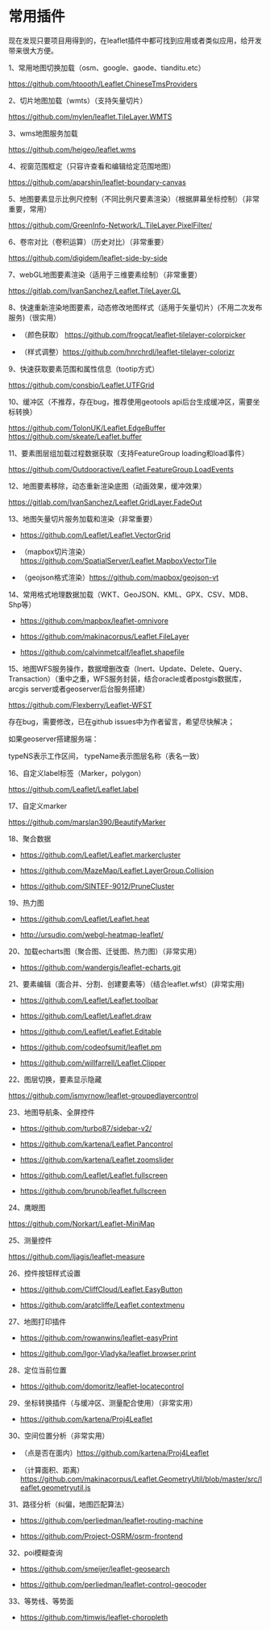 # 常用插件

现在发现只要项目用得到的，在leaflet插件中都可找到应用或者类似应用，给开发带来很大方便。

1、常用地图切换加载（osm、google、gaode、tianditu.etc）

https://github.com/htoooth/Leaflet.ChineseTmsProviders

2、切片地图加载（wmts）（支持矢量切片）

https://github.com/mylen/leaflet.TileLayer.WMTS

3、wms地图服务加载

https://github.com/heigeo/leaflet.wms

4、视窗范围框定（只容许查看和编辑给定范围地图）

https://github.com/aparshin/leaflet-boundary-canvas

5、地图要素显示比例尺控制（不同比例尺要素渲染）（根据屏幕坐标控制）（非常重要，常用）

https://github.com/GreenInfo-Network/L.TileLayer.PixelFilter/

6、卷帘对比（卷积运算）（历史对比）（非常重要）

https://github.com/digidem/leaflet-side-by-side

7、webGL地图要素渲染（适用于三维要素绘制）（非常重要）

https://gitlab.com/IvanSanchez/Leaflet.TileLayer.GL

8、快速重新渲染地图要素，动态修改地图样式（适用于矢量切片）(不用二次发布服务)（很实用）

- （颜色获取） https://github.com/frogcat/leaflet-tilelayer-colorpicker

- （样式调整）https://github.com/hnrchrdl/leaflet-tilelayer-colorizr

9、快速获取要素范围和属性信息（tootip方式）

https://github.com/consbio/Leaflet.UTFGrid

10、缓冲区（不推荐，存在bug，推荐使用geotools api后台生成缓冲区，需要坐标转换）

https://github.com/TolonUK/Leaflet.EdgeBuffer https://github.com/skeate/Leaflet.buffer

11、要素图层组加载过程数据获取（支持FeatureGroup loading和load事件）

https://github.com/Outdooractive/Leaflet.FeatureGroup.LoadEvents

12、地图要素移除，动态重新渲染底图（动画效果，缓冲效果）

https://gitlab.com/IvanSanchez/Leaflet.GridLayer.FadeOut

13、地图矢量切片服务加载和渲染（非常重要）

- https://github.com/Leaflet/Leaflet.VectorGrid

- （mapbox切片渲染）https://github.com/SpatialServer/Leaflet.MapboxVectorTile

- （geojson格式渲染）https://github.com/mapbox/geojson-vt

14、常用格式地理数据加载（WKT、GeoJSON、KML、GPX、CSV、MDB、Shp等）

- https://github.com/mapbox/leaflet-omnivore

- https://github.com/makinacorpus/Leaflet.FileLayer

- https://github.com/calvinmetcalf/leaflet.shapefile

15、地图WFS服务操作，数据增删改查（Inert、Update、Delete、Query、Transaction）（重中之重，WFS服务封装，结合oracle或者postgis数据库，arcgis server或者geoserver后台服务搭建）

https://github.com/Flexberry/Leaflet-WFST

存在bug，需要修改，已在github issues中为作者留言，希望尽快解决；

如果geoserver搭建服务端：

typeNS表示工作区间， typeName表示图层名称（表名一致）

16、自定义label标签（Marker，polygon）

https://github.com/Leaflet/Leaflet.label

17、自定义marker

https://github.com/marslan390/BeautifyMarker

18、聚合数据

- https://github.com/Leaflet/Leaflet.markercluster

- https://github.com/MazeMap/Leaflet.LayerGroup.Collision

- https://github.com/SINTEF-9012/PruneCluster

19、热力图

- https://github.com/Leaflet/Leaflet.heat

- http://ursudio.com/webgl-heatmap-leaflet/

20、加载echarts图（聚合图、迁徙图、热力图）（非常实用）

- https://github.com/wandergis/leaflet-echarts.git

21、要素编辑（面合并、分割、创建要素等）（结合leaflet.wfst）(非常实用)

- https://github.com/Leaflet/Leaflet.toolbar

- https://github.com/Leaflet/Leaflet.draw

- https://github.com/Leaflet/Leaflet.Editable

- https://github.com/codeofsumit/leaflet.pm

- https://github.com/willfarrell/Leaflet.Clipper

22、图层切换，要素显示隐藏

https://github.com/ismyrnow/leaflet-groupedlayercontrol

23、地图导航条、全屏控件

- https://github.com/turbo87/sidebar-v2/

- https://github.com/kartena/Leaflet.Pancontrol

- https://github.com/kartena/Leaflet.zoomslider

- https://github.com/Leaflet/Leaflet.fullscreen

- https://github.com/brunob/leaflet.fullscreen

24、鹰眼图

https://github.com/Norkart/Leaflet-MiniMap

25、测量控件

https://github.com/ljagis/leaflet-measure

26、控件按钮样式设置

- https://github.com/CliffCloud/Leaflet.EasyButton

- https://github.com/aratcliffe/Leaflet.contextmenu

27、地图打印插件

- https://github.com/rowanwins/leaflet-easyPrint

- https://github.com/Igor-Vladyka/leaflet.browser.print

28、定位当前位置

- https://github.com/domoritz/leaflet-locatecontrol

29、坐标转换插件（与缓冲区、测量配合使用）（非常实用）

- https://github.com/kartena/Proj4Leaflet

30、空间位置分析（非常实用）

- （点是否在面内）https://github.com/kartena/Proj4Leaflet

- （计算面积、距离）https://github.com/makinacorpus/Leaflet.GeometryUtil/blob/master/src/leaflet.geometryutil.js

31、路径分析（纠偏，地图匹配算法）

- https://github.com/perliedman/leaflet-routing-machine

- https://github.com/Project-OSRM/osrm-frontend

32、poi模糊查询

- https://github.com/smeijer/leaflet-geosearch

- https://github.com/perliedman/leaflet-control-geocoder

33、等势线、等势面

- https://github.com/timwis/leaflet-choropleth